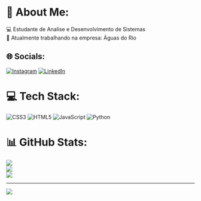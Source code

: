 # 💫 About Me:
💻 Estudante de Analise e Desenvolvimento de Sistemas<br>💼 Atualmente trabalhando na empresa: Águas do Rio


## 🌐 Socials:
[![Instagram](https://img.shields.io/badge/Instagram-%23E4405F.svg?logo=Instagram&logoColor=white)](https://instagram.com/https://www.instagram.com/hyandro_/) [![LinkedIn](https://img.shields.io/badge/LinkedIn-%230077B5.svg?logo=linkedin&logoColor=white)](https://linkedin.com/in/https://www.linkedin.com/in/hyandrophillipe/) 

# 💻 Tech Stack:
![CSS3](https://img.shields.io/badge/css3-%231572B6.svg?style=flat&logo=css3&logoColor=white) ![HTML5](https://img.shields.io/badge/html5-%23E34F26.svg?style=flat&logo=html5&logoColor=white) ![JavaScript](https://img.shields.io/badge/javascript-%23323330.svg?style=flat&logo=javascript&logoColor=%23F7DF1E) ![Python](https://img.shields.io/badge/python-3670A0?style=flat&logo=python&logoColor=ffdd54)
# 📊 GitHub Stats:
![](https://github-readme-stats.vercel.app/api?username=Hyandro&theme=dracula&hide_border=false&include_all_commits=true&count_private=true)<br/>
![](https://github-readme-streak-stats.herokuapp.com/?user=Hyandro&theme=dracula&hide_border=false)<br/>
![](https://github-readme-stats.vercel.app/api/top-langs/?username=Hyandro&theme=dracula&hide_border=false&include_all_commits=true&count_private=true&layout=compact)

---
[![](https://visitcount.itsvg.in/api?id=Hyandro&icon=0&color=0)](https://visitcount.itsvg.in)

<!-- Proudly created with GPRM ( https://gprm.itsvg.in ) -->